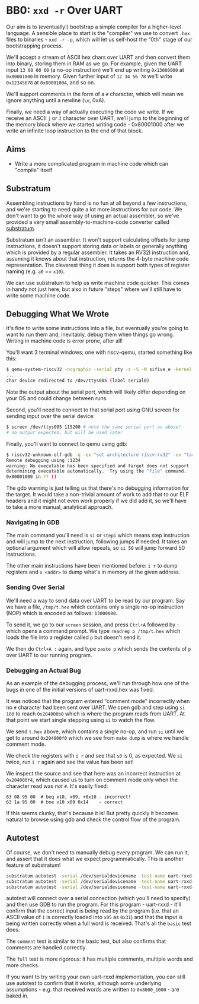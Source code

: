 # BB0: `xxd -r` Over UART

Our aim is to (eventually!) bootstrap a simple compiler for a higher-level language. A sensible place to start is the "compiler" we use to convert `.hex` files to binaries - `xxd -r -p`, which will let us self-host the "0th" stage of our bootstrapping process.

We'll accept a stream of ASCII hex chars over UART and then convert them into binary, storing them in RAM as we go. For example, given the UART input `13 00 00 00` (a no-op instruction) we'll end up writing `0x13000000` at `0x80001000` in memory. Given further input of `12 34 56 78` we'll write `0x12345678` at `0x80001004`, and so on.

We'll support comments in the form of a `#` character, which will mean we ignore anything until a newline (`\n`, 0xA).

Finally, we need a way of actually executing the code we write. If we receive an ASCII `j` or `J` character over UART, we'll jump to the beginning of the memory block where we started writing code - 0x80001000 after we write an infinite loop instruction to the end of that block.

## Aims

- Write a more complicated program in machine code which can "compile" itself

## Substratum

Assembling instructions by hand is no fun at all beyond a few instructions, and we're starting to need quite a lot more instructions for our code. We don't want to go the whole way of using an actual assembler, so we've provided a very small assembly-to-machine-code converter called [substratum](../substratum/README.md).

Substratum _isn't_ an assembler. It won't support calculating offsets for jump instructions, it doesn't support storing data or labels or generally anything which is provided by a regular assembler. It takes an RV32I instruction and, assuming it knows about that instruction, returns the 4-byte machine code representation. The cleverest thing it does is support both types of register naming (e.g. `a0` == `x10`).

We can use substratum to help us write machine code quicker. This comes in handy not just here, but also in future "steps" where we'll still have to write some machine code.

## Debugging What We Wrote

It's fine to write some instructions into a file, but eventually you're going to want to run them and, inevitably, debug them when things go wrong. Writing in machine code is error prone, after all!

You'll want 3 terminal windows; one with riscv-qemu, started something like this:

```bash
$ qemu-system-riscv32 -nographic -serial pty -s -S -M sifive_e -kernel BUILD/uart-rxxd.elf
...
char device redirected to /dev/ttys005 (label serial0)
```

Note the output about the serial port, which will likely differ depending on your OS and could change between runs.

Second, you'll need to connect to that serial port using GNU screen for sending input over the serial device:

```bash
$ screen /dev/ttys005 115200 # note the same serial port as above!
# no output expected, but will be used later
```

Finally, you'll want to connect to qemu using gdb:

```bash
$ riscv32-unknown-elf-gdb -q -ex "set architecture riscv:rv32" -ex "target remote :1234"
Remote debugging using :1234
warning: No executable has been specified and target does not support
determining executable automatically.  Try using the "file" command.
0x00001000 in ?? ()
```

The gdb warning is just telling us that there's no debugging information for the target. It would take a non-trivial amount of work to add that to our ELF headers and it might not even work properly if we did add it, so we'll have to take a more manual, analytical approach.

### Navigating in GDB

The main command you'll need is `si` or `stepi` which means step instruction and will jump to the next instruction, following jumps if needed. It takes an optional argument which will allow repeats, so `si 50` will jump forward 50 instructions.

The other main instructions have been mentioned before: `i r` to dump registers and `x <addr>` to dump what's in memory at the given address.

### Sending Over Serial

We'll need a way to send data over UART to be read by our program. Say we have a file, `/tmp/t.hex` which contains only a single no-op instruction (NOP) which is encoded as follows: `13000000`.

To send it, we go to our `screen` session, and press `Ctrl+A` followed by `:` which opens a command prompt. We type `readreg p /tmp/t.hex` which loads the file into a register called `p` but doesn't send it.

We then do `Ctrl+A :` again, and type `paste p` which sends the contents of `p` over UART to our running program.

### Debugging an Actual Bug

As an example of the debugging process, we'll run through how one of the bugs in one of the initial versions of uart-rxxd.hex was fixed.

It was noticed that the program entered "comment mode" incorrectly when no `#` character had been sent over UART. We open gdb and step using `si 180`  to reach `0x204000b0` which is where the program reads from UART. At that point we start single stepping using `si` to watch the flow.

We send `t.hex` above, which contains a single no-op, and run `si` until we get to around `0x204000f0` which we see from `make dump` is where we handle comment mode.

We check the registers with `i r` and see that `s0` is 0, as expected. We `si` twice, run `i r` again and see the value has been set!

We inspect the source and see that here was an incorrect instruction at `0x204000f4`, which caused us to turn on comment mode only when the character read was _not_ `#`. It's easily fixed:

```text
63 08 95 00  # beq x10, x09, +0x10 - incorrect!
63 1a 95 00  # bne x10 x09 0x14    - correct
 ```

If this seems clunky, that's because it is! But pretty quickly it becomes natural to browse using gdb and check the control flow of the program.

## Autotest

Of course, we don't need to manually debug every program. We can run it, and assert that it does what we expect programmatically. This is another feature of substratum!

```bash
substratum autotest -serial /dev/serialdevicename -test-name uart-rxxd-basic
substratum autotest -serial /dev/serialdevicename -test-name uart-rxxd-comment
substratum autotest -serial /dev/serialdevicename -test-name uart-rxxd-full
```

autotest will connect over a serial connection (which you'll need to specify) and then use GDB to run the program. For this program - uart-rxxd - it'll confirm that the correct input is being read by the program (i.e. that an ASCII value of `1` is correctly loaded into `x05` as `0x31`) and that the input is being written correctly when a full word is received. That's all the `basic` test does.

The `comment` test is similar to the basic test, but also confirms that comments are handled correctly.

The `full` test is more rigorous: it has multiple comments, multiple words and more checks.

If you want to try writing your own uart-rxxd implementation, you can still use autotest to confirm that it works, although some underlying assumptions - e.g. that received words are written to `0x8000_1000` - are baked in.
